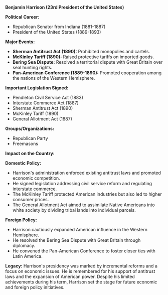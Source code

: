 **Benjamin Harrison (23rd President of the United States)**

**Political Career:**
* Republican Senator from Indiana (1881-1887)
* President of the United States (1889-1893)

**Major Events:**
* **Sherman Antitrust Act (1890):** Prohibited monopolies and cartels.
* **McKinley Tariff (1890):** Raised protective tariffs on imported goods.
* **Bering Sea Dispute:** Resolved a territorial dispute with Great Britain over seal hunting rights.
* **Pan-American Conference (1889-1890):** Promoted cooperation among the nations of the Western Hemisphere.

**Important Legislation Signed:**
* Pendleton Civil Service Act (1883)
* Interstate Commerce Act (1887)
* Sherman Antitrust Act (1890)
* McKinley Tariff (1890)
* General Allotment Act (1887)

**Groups/Organizations:**
* Republican Party
* Freemasons

**Impact on the Country:**

**Domestic Policy:**
* Harrison's administration enforced existing antitrust laws and promoted economic competition.
* He signed legislation addressing civil service reform and regulating interstate commerce.
* The McKinley Tariff protected American industries but also led to higher consumer prices.
* The General Allotment Act aimed to assimilate Native Americans into white society by dividing tribal lands into individual parcels.

**Foreign Policy:**
* Harrison cautiously expanded American influence in the Western Hemisphere.
* He resolved the Bering Sea Dispute with Great Britain through diplomacy.
* He convened the Pan-American Conference to foster closer ties with Latin America.

**Legacy:**
Harrison's presidency was marked by incremental reforms and a focus on economic issues. He is remembered for his support of antitrust laws and the expansion of American power. Despite his limited achievements during his term, Harrison set the stage for future economic and foreign policy initiatives.